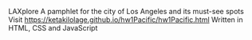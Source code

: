 LAXplore
A pamphlet for the city of Los Angeles and its must-see spots
Visit https://ketakilolage.github.io/hw1Pacific/hw1Pacific.html
Written in HTML, CSS and JavaScript